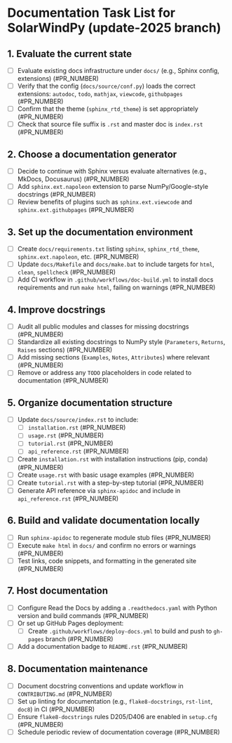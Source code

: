 # Documentation Task List for SolarWindPy (update-2025 branch)

## 1. Evaluate the current state

- [ ] Evaluate existing docs infrastructure under `docs/` (e.g., Sphinx config, extensions) (#PR_NUMBER)
- [ ] Verify that the config (`docs/source/conf.py`) loads the correct extensions: `autodoc`, `todo`, `mathjax`, `viewcode`, `githubpages` (#PR_NUMBER)
- [ ] Confirm that the theme (`sphinx_rtd_theme`) is set appropriately (#PR_NUMBER)
- [ ] Check that source file suffix is `.rst` and master doc is `index.rst` (#PR_NUMBER)

## 2. Choose a documentation generator

- [ ] Decide to continue with Sphinx versus evaluate alternatives (e.g., MkDocs, Docusaurus) (#PR_NUMBER)
- [ ] Add `sphinx.ext.napoleon` extension to parse NumPy/Google-style docstrings (#PR_NUMBER)
- [ ] Review benefits of plugins such as `sphinx.ext.viewcode` and `sphinx.ext.githubpages` (#PR_NUMBER)

## 3. Set up the documentation environment

- [ ] Create `docs/requirements.txt` listing `sphinx`, `sphinx_rtd_theme`, `sphinx.ext.napoleon`, etc. (#PR_NUMBER)
- [ ] Update `docs/Makefile` and `docs/make.bat` to include targets for `html`, `clean`, `spellcheck` (#PR_NUMBER)
- [ ] Add CI workflow in `.github/workflows/doc-build.yml` to install docs requirements and run `make html`, failing on warnings (#PR_NUMBER)

## 4. Improve docstrings

- [ ] Audit all public modules and classes for missing docstrings (#PR_NUMBER)
- [ ] Standardize all existing docstrings to NumPy style (`Parameters`, `Returns`, `Raises` sections) (#PR_NUMBER)
- [ ] Add missing sections (`Examples`, `Notes`, `Attributes`) where relevant (#PR_NUMBER)
- [ ] Remove or address any `TODO` placeholders in code related to documentation (#PR_NUMBER)

## 5. Organize documentation structure

- [ ] Update `docs/source/index.rst` to include:
  - [ ] `installation.rst` (#PR_NUMBER)
  - [ ] `usage.rst` (#PR_NUMBER)
  - [ ] `tutorial.rst` (#PR_NUMBER)
  - [ ] `api_reference.rst` (#PR_NUMBER)
- [ ] Create `installation.rst` with installation instructions (pip, conda) (#PR_NUMBER)
- [ ] Create `usage.rst` with basic usage examples (#PR_NUMBER)
- [ ] Create `tutorial.rst` with a step-by-step tutorial (#PR_NUMBER)
- [ ] Generate API reference via `sphinx-apidoc` and include in `api_reference.rst` (#PR_NUMBER)

## 6. Build and validate documentation locally

- [ ] Run `sphinx-apidoc` to regenerate module stub files (#PR_NUMBER)
- [ ] Execute `make html` in `docs/` and confirm no errors or warnings (#PR_NUMBER)
- [ ] Test links, code snippets, and formatting in the generated site (#PR_NUMBER)

## 7. Host documentation

- [ ] Configure Read the Docs by adding a `.readthedocs.yaml` with Python version and build commands (#PR_NUMBER)
- [ ] Or set up GitHub Pages deployment:
  - [ ] Create `.github/workflows/deploy-docs.yml` to build and push to `gh-pages` branch (#PR_NUMBER)
- [ ] Add a documentation badge to `README.rst` (#PR_NUMBER)

## 8. Documentation maintenance

- [ ] Document docstring conventions and update workflow in `CONTRIBUTING.md` (#PR_NUMBER)
- [ ] Set up linting for documentation (e.g., `flake8-docstrings`, `rst-lint`, `doc8`) in CI (#PR_NUMBER)
- [ ] Ensure `flake8-docstrings` rules D205/D406 are enabled in `setup.cfg` (#PR_NUMBER)
- [ ] Schedule periodic review of documentation coverage (#PR_NUMBER)
